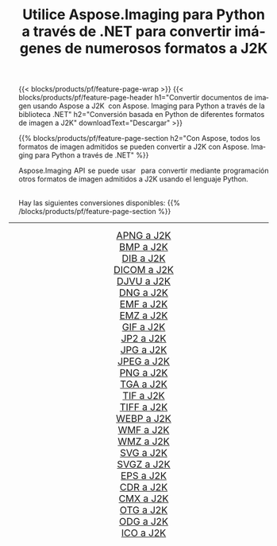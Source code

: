 ﻿---
title: Utilice Aspose.Imaging para Python a través de .NET para convertir imágenes de numerosos formatos a J2K 
weight: 3920
url: /es/python-net/conversion/to/j2k 
lang: es
langdirlevel: 2
locales: zh-hans,ja,it,ru,de,es,fr,nl,id,lt,pl,pt,vi,tr,ko,zh-hant,ar,hi,th,sv,cs,uk,he
description: Puede usar Aspose.Imaging para Python a través de la biblioteca .NET para convertir una variedad de formatos a J2K
---

{{< blocks/products/pf/feature-page-wrap >}}
{{< blocks/products/pf/feature-page-header h1="Convertir documentos de imagen usando Aspose a J2K  con Aspose. Imaging para Python a través de la biblioteca .NET" h2="Conversión basada en Python de diferentes formatos de imagen a J2K" downloadText="Descargar" >}}


{{% blocks/products/pf/feature-page-section  h2="Con Aspose, todos los formatos de imagen admitidos se pueden convertir a J2K con Aspose. Imaging para Python a través de .NET" %}}
<p align=justify>Aspose.Imaging API se puede usar  para convertir mediante programación otros formatos de imagen admitidos a J2K usando el lenguaje Python.</p>
<br/>
Hay las siguientes conversiones disponibles:
{{% /blocks/products/pf/feature-page-section %}}
<div class="container-fluid productfamilypage bg-gray">
    <div class="convertypes bg-gray agp-content section">
        <div class="container">
		<hr style="margin-left:-20px;"/>
		<div class="row other-converters" style="gap: 10px;font-size: 19px;text-align:center;">
		    <div class='col-md-2 other-converter remove-lp remove-rp'><a href="/imaging/es/python-net/conversion/apng-to-j2k" style="padding:15px;">APNG a J2K</a></div>
<div class='col-md-2 other-converter remove-lp remove-rp'><a href="/imaging/es/python-net/conversion/bmp-to-j2k" style="padding:15px;">BMP a J2K</a></div>
<div class='col-md-2 other-converter remove-lp remove-rp'><a href="/imaging/es/python-net/conversion/dib-to-j2k" style="padding:15px;">DIB a J2K</a></div>
<div class='col-md-2 other-converter remove-lp remove-rp'><a href="/imaging/es/python-net/conversion/dicom-to-j2k" style="padding:15px;">DICOM a J2K</a></div>
<div class='col-md-2 other-converter remove-lp remove-rp'><a href="/imaging/es/python-net/conversion/djvu-to-j2k" style="padding:15px;">DJVU a J2K</a></div>
<div class='col-md-2 other-converter remove-lp remove-rp'><a href="/imaging/es/python-net/conversion/dng-to-j2k" style="padding:15px;">DNG a J2K</a></div>
<div class='col-md-2 other-converter remove-lp remove-rp'><a href="/imaging/es/python-net/conversion/emf-to-j2k" style="padding:15px;">EMF a J2K</a></div>
<div class='col-md-2 other-converter remove-lp remove-rp'><a href="/imaging/es/python-net/conversion/emz-to-j2k" style="padding:15px;">EMZ a J2K</a></div>
<div class='col-md-2 other-converter remove-lp remove-rp'><a href="/imaging/es/python-net/conversion/gif-to-j2k" style="padding:15px;">GIF a J2K</a></div>
<div class='col-md-2 other-converter remove-lp remove-rp'><a href="/imaging/es/python-net/conversion/jp2-to-j2k" style="padding:15px;">JP2 a J2K</a></div>
<div class='col-md-2 other-converter remove-lp remove-rp'><a href="/imaging/es/python-net/conversion/jpg-to-j2k" style="padding:15px;">JPG a J2K</a></div>
<div class='col-md-2 other-converter remove-lp remove-rp'><a href="/imaging/es/python-net/conversion/jpeg-to-j2k" style="padding:15px;">JPEG a J2K</a></div>
<div class='col-md-2 other-converter remove-lp remove-rp'><a href="/imaging/es/python-net/conversion/png-to-j2k" style="padding:15px;">PNG a J2K</a></div>
<div class='col-md-2 other-converter remove-lp remove-rp'><a href="/imaging/es/python-net/conversion/tga-to-j2k" style="padding:15px;">TGA a J2K</a></div>
<div class='col-md-2 other-converter remove-lp remove-rp'><a href="/imaging/es/python-net/conversion/tif-to-j2k" style="padding:15px;">TIF a J2K</a></div>
<div class='col-md-2 other-converter remove-lp remove-rp'><a href="/imaging/es/python-net/conversion/tiff-to-j2k" style="padding:15px;">TIFF a J2K</a></div>
<div class='col-md-2 other-converter remove-lp remove-rp'><a href="/imaging/es/python-net/conversion/webp-to-j2k" style="padding:15px;">WEBP a J2K</a></div>
<div class='col-md-2 other-converter remove-lp remove-rp'><a href="/imaging/es/python-net/conversion/wmf-to-j2k" style="padding:15px;">WMF a J2K</a></div>
<div class='col-md-2 other-converter remove-lp remove-rp'><a href="/imaging/es/python-net/conversion/wmz-to-j2k" style="padding:15px;">WMZ a J2K</a></div>
<div class='col-md-2 other-converter remove-lp remove-rp'><a href="/imaging/es/python-net/conversion/svg-to-j2k" style="padding:15px;">SVG a J2K</a></div>
<div class='col-md-2 other-converter remove-lp remove-rp'><a href="/imaging/es/python-net/conversion/svgz-to-j2k" style="padding:15px;">SVGZ a J2K</a></div>
<div class='col-md-2 other-converter remove-lp remove-rp'><a href="/imaging/es/python-net/conversion/eps-to-j2k" style="padding:15px;">EPS a J2K</a></div>
<div class='col-md-2 other-converter remove-lp remove-rp'><a href="/imaging/es/python-net/conversion/cdr-to-j2k" style="padding:15px;">CDR a J2K</a></div>
<div class='col-md-2 other-converter remove-lp remove-rp'><a href="/imaging/es/python-net/conversion/cmx-to-j2k" style="padding:15px;">CMX a J2K</a></div>
<div class='col-md-2 other-converter remove-lp remove-rp'><a href="/imaging/es/python-net/conversion/otg-to-j2k" style="padding:15px;">OTG a J2K</a></div>
<div class='col-md-2 other-converter remove-lp remove-rp'><a href="/imaging/es/python-net/conversion/odg-to-j2k" style="padding:15px;">ODG a J2K</a></div>
<div class='col-md-2 other-converter remove-lp remove-rp'><a href="/imaging/es/python-net/conversion/ico-to-j2k" style="padding:15px;">ICO a J2K</a></div>
                </div>
        </div>
    </div>
</div>
<br/>

